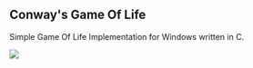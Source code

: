 ## Conway's Game Of Life

Simple Game Of Life Implementation for Windows written in C.

![](https://i.imgur.com/nh9BWO7.gif)